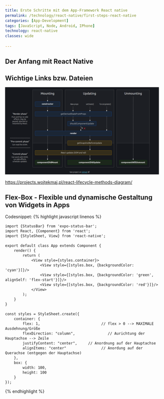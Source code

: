 ```yaml
---
title: Erste Schritte mit dem App-Framework React native
permalink: /technology/react-native/first-steps-react-native
categories: [App-Development]
tags: [JavaScript, Node, Android, IPhone]
technology: react-native
classes: wide

---
```




## Der Anfang mit React Native

## Wichtige Links bzw. Dateien

![](/assets/images/react-native-lifecycle.png)

https://projects.wojtekmaj.pl/react-lifecycle-methods-diagram/

## Flex-Box - Flexible und dynamische Gestaltung von Widgets in Apps

Codesnippet:
{% highlight javascript linenos %}

    import {StatusBar} from 'expo-status-bar';
    import React, {Component} from 'react';
    import {StyleSheet, View} from 'react-native';

    export default class App extends Component {
        render() {
            return (
                <View style={styles.container}>
                    <View style={[styles.box, {backgroundColor: 'cyan'}]}/>
                    <View style={[styles.box, {backgroundColor: 'green', alignSelf: 'flex-start'}]}/>
                    <View style={[styles.box, {backgroundColor: 'red'}]}/>
                </View>
            );
        }
    }

    const styles = StyleSheet.create({
        container: {
            flex: 1,                            // flex > 0 --> MAXIMALE Ausdehnung/Größe
            flexDirection: "column",               // Aurichtung der Hauptachse --> Zeile
            justifyContent: "center",     // Anordnung auf der Hauptachse
            alignItems: "center"                // Anordung auf der Querachse (entgegen der Hauptachse)
        },
        box: {
            width: 100,
            height: 100
        }
    });
{% endhighlight %}
